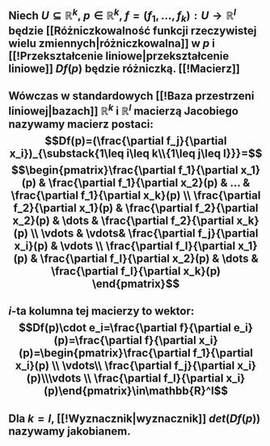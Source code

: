 ## Niech $U\subseteq\mathbb{R}^k$, $p\in\mathbb{R}^k$, $f=(f_1,\dots,f_k):U\to\mathbb{R}^l$ będzie [[Różniczkowalność funkcji rzeczywistej wielu zmiennych|różniczkowalna]] w $p$ i [[!Przekształcenie liniowe|przekształcenie liniowe]] $Df(p)$ będzie różniczką. [[!Macierz]]
## Wówczas w standardowych [[!Baza przestrzeni liniowej|bazach]] $\mathbb{R}^k$ i $\mathbb{R}^l$ **macierzą Jacobiego** nazywamy macierz postaci:$$Df(p)=(\frac{\partial f_j}{\partial x_i})_{\substack{1\leq i\leq k\\{1\leq j\leq l}}}=$$ $$\begin{pmatrix}\frac{\partial f_1}{\partial x_1}(p) & \frac{\partial f_1}{\partial x_2}(p) & ... & \frac{\partial f_1}{\partial x_k}(p) \\ \frac{\partial f_2}{\partial x_1}(p) & \frac{\partial f_2}{\partial x_2}(p) & \dots & \frac{\partial f_2}{\partial x_k}(p) \\ \vdots & \vdots& \frac{\partial f_j}{\partial x_i}(p) & \vdots \\  \frac{\partial f_l}{\partial x_1}(p) & \frac{\partial f_l}{\partial x_2}(p) & \dots & \frac{\partial f_l}{\partial x_k}(p) \end{pmatrix}$$
## $i$-ta kolumna tej macierzy to wektor: $$Df(p)\cdot e_i=\frac{\partial f}{\partial e_i}(p)=\frac{\partial f}{\partial x_i}(p)=\begin{pmatrix}\frac{\partial f_1}{\partial x_i}(p) \\ \vdots\\ \frac{\partial f_j}{\partial x_i}(p)\\\vdots \\ \frac{\partial f_l}{\partial x_i}(p)\end{pmatrix}\in\mathbb{R}^l$$
## Dla $k=l$, [[!Wyznacznik|wyznacznik]] $det(Df(p))$ nazywamy **jakobianem**.